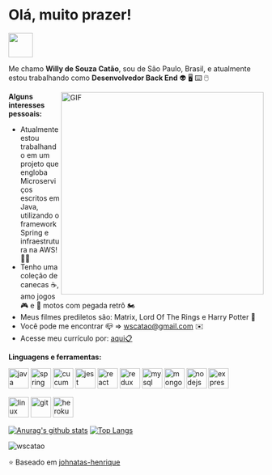 # Olá, muito prazer!

<a href="http://www.linkedin.com/in/willyscatao" target="_blank">
  <img src="https://i.ibb.co/Kx2GSrT/linkedin.png" width="48px" height="48px">
</a>

Me chamo **Willy de Souza Catão**, sou de São Paulo, Brasil,  e atualmente estou trabalhando como **Desenvolvedor Back End**  :alien: :desktop_computer: :keyboard: :computer_mouse:

<img align="right" alt="GIF" src="https://media.giphy.com/media/gcZxPiUFzoHgA/giphy.gif" width="400px" />

**Alguns interesses pessoais:**

 - Atualmente estou trabalhando em um projeto que engloba Microserviços escritos em Java, utilizando o framework Spring
   e infraestrutura na AWS! :office_worker:
 - Tenho uma coleção de canecas :coffee:, amo jogos :video_game: e :older_man: motos com pegada retrô :motorcycle:
 - Meus filmes prediletos são: Matrix, Lord Of The Rings e Harry Potter :movie_camera:
 - Você pode me encontrar :mailbox_closed: => wscatao@gmail.com :envelope:
 - Acesse meu currículo por: <a href="https://gitconnected.com/wscatao/resume" target="_blank"> aqui:clipboard: </a> 
 
**Linguagens e ferramentas:**  

<p align="left">
  <img src="https://cdn.jsdelivr.net/gh/devicons/devicon/icons/java/java-original.svg" alt="java" width="40" height="40"/> 
  <img src="https://cdn.jsdelivr.net/gh/devicons/devicon/icons/spring/spring-original.svg" alt="spring" width="40" height="40"/> 
  <img src="https://cdn.jsdelivr.net/gh/devicons/devicon/icons/cucumber/cucumber-plain-wordmark.svg" alt="cucumber" width="40" height="40"/> 
  <img src="https://www.learnstorybook.com/intro-to-storybook/logo-jest.png" alt="jest" width="40" height="40" />
  <img src="https://devicons.github.io/devicon/devicon.git/icons/react/react-original-wordmark.svg" alt="react" width="40" height="40"/> 
  <img src="https://devicons.github.io/devicon/devicon.git/icons/redux/redux-original.svg" alt="redux" width="40" height="40"/> 
  <img src="https://devicons.github.io/devicon/devicon.git/icons/mysql/mysql-original-wordmark.svg" alt="mysql" width="40" height="40"/> 
  <img src="https://devicons.github.io/devicon/devicon.git/icons/mongodb/mongodb-original-wordmark.svg" alt="mongodb" width="40" height="40"/> 
  <img src="https://devicons.github.io/devicon/devicon.git/icons/nodejs/nodejs-original-wordmark.svg" alt="nodejs" width="40" height="40"/> 
  <img src="https://devicons.github.io/devicon/devicon.git/icons/express/express-original-wordmark.svg" alt="express" width="40" height="40"/> 
</p>

<p>
  <img src="https://devicons.github.io/devicon/devicon.git/icons/linux/linux-original.svg" alt="linux" width="40" height="40" />
  <img src="https://devicons.github.io/devicon/devicon.git/icons/git/git-original.svg" alt="git" width="40" height="40"/> 
  <img src="https://devicons.github.io/devicon/devicon.git/icons/heroku/heroku-plain.svg" alt="heroku" width="40" height="40" />
</p>
 
[![Anurag's github stats](https://github-readme-stats.vercel.app/api?username=wscatao&show_icons=true)](https://github.com/anuraghazra/github-readme-stats)
[![Top Langs](https://github-readme-stats.vercel.app/api/top-langs/?username=wscatao)](https://github.com/anuraghazra/github-readme-stats)

<p align="left"> <img src="https://komarev.com/ghpvc/?username=wscatao" alt="wscatao" /> </p>

⭐️ Baseado em [johnatas-henrique](https://github.com/johnatas-henrique/johnatas-henrique)
